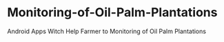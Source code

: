 # Monitoring-of-Oil-Palm-Plantations
Android Apps Witch Help Farmer to Monitoring of Oil Palm Plantations
